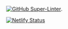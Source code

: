 [![GitHub Super-Linter](https://github.com/Dzhango/cse-110-team-6/workflows/Lint%20Code%20Base/badge.svg)](https://github.com/marketplace/actions/super-linter).

[![Netlify Status](https://api.netlify.com/api/v1/badges/9e8acf1e-cb0c-49bf-ab6e-11efdd81e3d3/deploy-status)](https://app.netlify.com/sites/focused-lewin-0ee25c/deploys)
